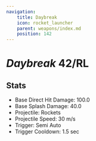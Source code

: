 ```yaml
---
navigation:
    title: Daybreak
    icon: rocket_launcher
    parent: weapons/index.md
    position: 142
---
```


# *Daybreak* 42/RL
<ItemImage id="rocket_launcher" scale="3" />

## Stats
- Base Direct Hit Damage: 100.0
- Base Splash Damage: 40.0
- Projectile: Rockets
- Projectile Speed: 30 m/s
- Trigger: Semi Auto
- Trigger Cooldown: 1.5 sec